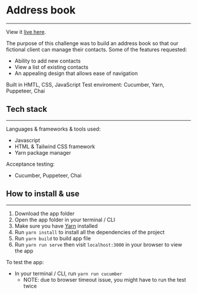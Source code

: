 # **Address book**
-------
View it [live here](https://camronldnf.github.io/address_book_2/).

The purpose of this challenge was to build an address book so that our fictional client can manage their contacts. Some of the features requested:

* Ability to add new contacts
* View a list of existing contacts
* An appealing design that allows ease of navigation

Built in HMTL, CSS, JavaScript
Test enviroment: Cucumber, Yarn, Puppeteer, Chai

## Tech stack
-------
Languages & frameworks & tools used:
* Javascript
* HTML & Tailwind CSS framework
* Yarn package manager

Acceptance testing:
* Cucumber, Puppeteer, Chai 

## How to install & use
-------
1. Download the app folder
2. Open the app folder in your terminal / CLI
3. Make sure you have [Yarn](https://yarnpkg.com/en/) installed
4. Run `yarn install` to install all the dependencies of the project
5. Run `yarn build` to build app file
6. Run `yarn run serve` then visit `localhost:3000` in your browser to view the app

To test the app:
* In your terminal / CLI, run `yarn run cucumber`
  * NOTE: due to browser timeout issue, you might have to run the test twice
